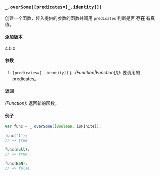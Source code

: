 ### `_.overSome([predicates=[_.identity]])`[​](#_oversomepredicates_identity "_oversomepredicates_identity的直接链接")

创建一个函数，传入提供的参数的函数并调用 `predicates` 判断是否 **存在** 有真值。

#### 添加版本

4.0.0

#### 参数

1.  `[predicates=[_.identity]]` _(...(Function|Function\[\]))_: 要调用的 predicates。

#### 返回

_(Function)_: 返回新的函数。

#### 例子

```js
var func = _.overSome([Boolean, isFinite]);
 
func('1');
// => true
 
func(null);
// => true
 
func(NaN);
// => false

```